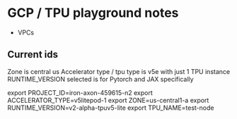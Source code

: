 # GCP / TPU playground notes

- VPCs

## Current ids

Zone is central us
Accelerator type / tpu type is v5e with just 1 TPU instance
RUNTIME_VERSION selected is for Pytorch and JAX specifically

export PROJECT_ID=iron-axon-459615-n2
export ACCELERATOR_TYPE=v5litepod-1
export ZONE=us-central1-a
export RUNTIME_VERSION=v2-alpha-tpuv5-lite
export TPU_NAME=test-node
